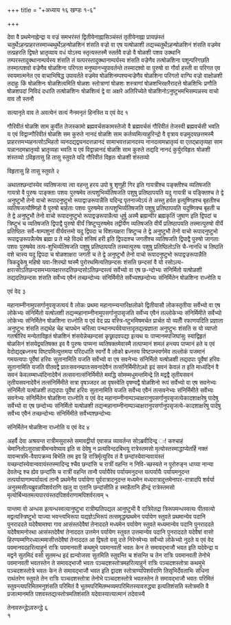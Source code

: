 +++
title = "+अध्याय १६ खण्डः १-६"

+++

देवा वै प्रथमेनाह्नेन्द्रा य वज्रं समभरंस्तं द्वितीयेनाह्नासिञ्चंस्तं
तृतीयेनाह्ना प्रायछंस्तं
चतुर्थेऽहन्प्राहरत्तस्माच्चथुर्थेऽहन्षोळशिनं
शंसति वज्रो वा एष यत्षोळाशी तद्यच्चतुर्थेऽहन्षोळशिनं शंसति वज्रमेव
तत्प्रहरति द्विषते भ्रातृव्याय वधं योऽस्य स्तृत्यस्तस्मै
स्तर्तवै वज्रो वै षोळशी पशव उक्थानि तम्परस्तादुक्थानाम्पर्यस्य
शंसति तं यत्परस्तादुक्थानाम्पर्यस्य शंसति वज्रेणैव तत्षोळशिना
पशून्परिगछति तस्मात्पशवो वज्रेणैव षोळशिना परिगता
मनुष्यानभ्युपावर्तन्ते तस्मादश्वो वा पुरुषो वा
गौर्वा हस्ती वा परिगत एव स्वयमात्मनेत एव वाचाभिषिद्ध
उपावर्तते वज्रमेव षोळशिनम्पश्यन्वज्रेणैव षोळशिना परिगतो
वाग्घि वज्रो वाक्षोळशी तदाहुः किं षोळशिनः षोळशित्वमिति षोळशः
स्तोत्राणां षोळशः शस्त्राणां षोळशभिरक्षरैरादत्ते
षोळशिभिः प्रणौति षोळशपदां निविदं दधाति तत्षोळशिनः षोळशित्वं द्वे
वा अक्षरे अतिरिच्येते षोळशिनोऽनुष्टुभमभिसम्पन्नस्य वाचो वाव तौ स्तनौ 

सत्यानृते वाव ते अवत्येनं सत्यं नैनमनृतं हिनस्ति य एवं वेद १

 

गौरिवीतं षोळशि साम कुर्वीत तेजस्कामो ब्रह्मवर्चसकामस्तेजो वै
ब्रह्मवर्चसं गौरिवीतं तेजस्वी ब्रह्मवर्चसी भवति
य एवं विद्वान्गौरिवीतं षोळशि सम कुरुते नानदं षोळशि साम
कर्तव्यमित्याहुरिन्द्रो वै वृत्राय
वज्रमुदयछत्तमस्मै प्राहरत्तमभ्यहनत्सोऽभिहतो
व्यनदद्यद्व्यनदत्तन्नानदं
सामाभवत्तन्नानदस्य नानदत्वमभ्रातृव्यं वा
एतद्भ्रातृव्यहा साम यन्नानदमभ्रातृव्यो भ्रातृव्यहा भवति य
एवं विद्वान्नानदं षोळशि साम कुरुते तद्यदि नानदं कुर्युरविहृतः
षोळशी शंस्तव्यो ऽविहृतासु हि तासु स्तुवते यदि गौरिवीतं विहृतः
षोळशी शंस्तव्यो 

विहृतासु हि तासु स्तुवते २

 

अथातश्छन्दांस्येव व्यतिषजत्या त्वा वहन्तु हरय उपो षु शृणुही गिर इति
गायत्रीश्च पङ्क्तीश्च व्यतिषजति गायत्रो वै पुरुषः पाङ्क्ताः
पशवः पुरुषमेव तत्पशुभिर्व्यतिषजति पशुषु प्रतिष्ठापयति यदु गायत्री
च पङ्क्तिश्च ते द्वे अनुष्टुभौ तेनो वाचो रूपादनुष्टुभो
रूपाद्वाज्ररूपान्नैति यदिन्द्र
पृतनाज्येऽयं ते अस्तु हर्यत इत्युष्णिहश्च बृहतीश्च
व्यतिषजत्यौष्णिहो वै पुरुषो बार्हताः पशवः पुरुषमेव
तत्पशुभिर्व्यतिषजति पशुषु
प्रतिष्ठापयति यदुष्णिक्च बृहती च ते द्वे अनुष्टुभौ
तेनो वाचो रूपादनुष्टुभो रूपाद्वज्ररूपान्नैत्या धूर्षु अस्मै ब्रह्मन्वीर
ब्रह्मकृतिं जुषाण इति द्विपदां च त्रिष्टुभं च व्यतिषजति द्विपाद्वै
पुरुषो वीर्यं त्रिष्टुप्पुरुषमेव तद्वीर्येण व्यतिषजति वीर्ये
प्रतिष्ठापयति तस्मात्पुरुषो वीर्ये प्रतिष्ठितः सर्वे-षाम्पशुनां
वीर्यवत्तमो यदु द्विपदा च विंशत्यक्षरा त्रिष्टुप्च ते द्वे अनुष्टुभौ
तेनो वाचो रूपादनुष्टुभो रूपाद्वज्ररूपन्नैत्येष ब्रह्मा प्र ते महे
विदथे शंसिषं हरी इति द्विपदाश्च जगतीश्च व्यतिषजति द्विपाद्वै
पुरुषो जागताः पशवः पुरुषमेव तत्प-शुभिर्व्यतिषजति पशुषु
प्रतिष्ठापयति तस्मात्पुरुषः पशुषु प्रतिष्ठितोऽत्ति चै-नानधि
च तिष्ठति वशे चास्य यदु द्विपदा च षोळशाक्षरा जगती च ते द्वे अनुष्टुभौ
तेनो वाचो रूपादनुष्टुभो रूपाद्वज्ररूपान्नैति त्रिकद्रुकेषु महिषो
यवा-शिरम्प्रो ष्वस्मै पुरोरथमित्यतिछन्दसः शंसति छन्दसां वै यो
रसोऽत्य-क्षरत्सोऽतिछन्दसमभ्यत्यक्षरत्तदतिछन्दसोऽतिछन्दस्त्वं सर्वेभ्यो
वा एष छ-न्दोभ्यः संनिर्मितो यत्षोळशी तद्यदतिछन्दसः शंसति सर्वेभ्य एवैनं
तच्छन्दोभ्यः संनिर्मिमीते सर्वेभ्यश्छन्दोभ्यः संनिर्मितेन षोळशिना
राध्नोति य 

एवं वेद ३

 

महानाम्नीनामुपसर्गानुपसृजत्ययं वै लोकः प्रथमा महानाम्न्यन्तरिक्षलोको
द्वितीयासौ लोकस्तृतीया सर्वेभ्यो वा एष लोकेभ्यः संनिर्मितो
यत्षोलशी तद्यन्महानाम्नीनामुपसर्गानुपासृजति सर्वेभ्य एवैनं
तल्लोकेभ्यः संनिर्मिमीते सर्वेभ्यो लोकेभ्यः संनिर्मितेन षोळशिना
राध्नोति य एवं वेद प्रप्र वस्त्रि-ष्टुभमिषमर्चत प्रार्चत यो
व्यतीँ रफाणयदिति प्रज्ञाता अनुष्टुभः शंसति तद्यथेह चेह चापथेन
चरित्वा पन्थानम्पर्यवेयात्तादृतद्यत्प्रज्ञाता अनुष्टुभः शंसति
स यो व्याप्तो गतश्रीरिव मन्येताविहृतं षोळशिनं शंसयेन्नेच्छन्दसां
कृछ्रादवपद्या इत्यथ यः पाप्मानमपजिघांसुः स्याद्विहृतं
षोळसिनं शंसयेद्व्यतिषक्त इव वै पुरुषः पाप्मना
व्यतिषक्तमेवास्मै तत्पाप्मानं शमलं हन्त्यप
पाप्मानं हते य एवं वेदोद्यद्ब्रध्नस्य विष्टपमित्युत्तमया
परिदधाति स्वर्गो वै लोको ब्रध्नस्य विष्टपम्स्वर्गमेव
तल्लोकं यजमानं गमयत्यपाः पूर्वेषां हरिवः सुतानामिति यजति
सर्वेभ्यो वा एष सवनेभ्यः संनिर्मितो यत्षोळशी तद्यदपाः
पूर्वेषां हरिवः सुतानामिति यजति पीतवद्वै
प्रातःसवनम्प्रातःसवनादेवैनं
तत्संनिर्मिमीतेऽथो इदं सवनं केवलं त इति माध्यंदिनं वै सवनं
केवलम्माध्यंदिनादेवैनं तत्सवनात्संनिर्मिमीते
ममद्धि सोमम्मधुमन्तमिन्द्रे ति मद्वद्वै तृतीयसवनं तृतीयसवनादेवैनं
तत्संनिर्मिमीते सत्रा वृषञ्जठर आ वृषस्वेति वृषण्वद्वै
षोळशिनो रूपं सर्वेभ्यो वा एष सवनेभ्यः संनिर्मितो यत्षोळशी
तद्यदपाः पूर्वेषां हरिवः सुतानामिति यजति सर्वेभ्य एवैनं
तत्सवनेभ्यः संनिर्मिमीते सर्वेभ्यः सवनेभ्यः संनिर्मितेन
षोळशिना राध्नोति य एवं वेद
महानाम्नीनाम्पञ्चाक्षरानुपसर्गानुपसृजत्येकादशाक्षरेषु
पादेषु सर्वेभ्यो वा एष छन्दोभ्यः संनिर्मितो यत्षोळशी
तद्यन्महानाम्नीनाम्पञ्चाक्षरानुपसर्गानुपसृजत्ये-कादशाक्षरेषु
पादेषु सर्वेभ्य एवैनं तच्छन्दोभ्यः संनिर्मिमीते सर्वेभ्यश्छन्दोभ्यः 

संनिर्मितेन षोळशिना राध्नोति य एवं वेद ४

 

अहर्वै देवा अश्रयन्त रात्रीमसुरास्ते समावद्वीर्या एवासन्न व्यावर्तन्त
सोऽब्रवीदिन्द्र ः\! कश्चाहं चेमानितोऽसुरान्रात्रीमन्ववेष्याव इति स
देवेषु न प्रत्यविन्ददबिभयू रात्रेस्तमसो मृत्योस्तस्माद्धाप्येतर्हि नक्तं
यावन्मत्रमि-वैवापक्रम्य बिभेति तम इव हि रात्रिर्मृत्युरिव तं वै
छन्दांस्येवान्ववायंस्तं
यच्छन्दांस्येवान्ववायंस्तस्मादिन्द्र
श्चैव छन्दांसि च रात्रीं वहन्ति न निवि-च्छस्यते न पुरोरुङ्न धाय्या
नान्या देवतेन्द्र श्च ह्येव छन्दांसि च रात्रीं वहन्ति तान्वै
पर्यायैरेव पर्यायमनुदन्त यत्पर्यायैः पर्यायमनुदन्त
तत्पर्यायाणाम्पर्यायत्वं
तान्वै प्रथमेनैव पर्यायेणा पूर्वरात्रादनुदन्त मध्यमेन
मध्यरात्रादुत्तमेनापर-रात्रादपि शर्वर्या
अनुस्मसीत्यब्रुवन्नपिशर्वराणि खलु वा एतानि
छन्दांसीति ह स्माहैतानि हीन्द्रं रात्रेस्तमसो
मृत्योर्बिभ्यतमत्यपारयंस्तदपिशर्वराणामपिशर्वरत्वम् ५

 

पान्तमा वो अन्धस इत्यन्धस्वत्यानुष्टुभा रात्रीम्प्रतिपद्यल आनुष्टुभी वै
रात्रिरेतद्रा त्रिरूपमन्धस्वत्यः पीतवत्यो मद्वत्यस्त्रिष्टुभो याज्या
भवन्त्यभिरूपा यद्यज्ञेऽभिरूपं तत्समृद्धम्प्रथमेन पर्यायेण स्तुवते
प्रथमान्येव पदानि पुनराददते यदेवैषामश्वा गाव आसंस्तदेवैषां
तेनाददते मध्यमेन पर्यायेण स्तुवते मध्यमान्येव पदानि
पुनराददते यदेवैषामनोरथा आसंस्तदेवैषां तेनाददत उत्तमेन पर्यायेण
स्तुवत उत्तमान्येव पदानि पुनराददते यदेवैषां वासो
हिरण्यम्मणिरध्यात्ममासीत्तदेवैषां
तेनाददत आ द्विषतो वसु दत्ते निरेनमेभ्यः सर्वेभ्यो लोकेभ्यो नुदते य एवं
वेद पवमानवदहरित्याहुर्न रात्रिः पवमानवती कथमुभे पवमानवती भवतः केन ते
समावद्भाजौ भवत इति यदेवेन्द्रा य मद्वने सुतमिदं वसो सुतमन्ध इदं
ह्यन्वोजसा सुतमिति स्तुवन्ति च शंसन्ति च तेन रात्रिः
पवमानवती तेनोभे पवमानवती भवतस्तेन ते समावद्भाजौ भवतः
पञ्चदशस्तोत्रमहरित्याहुर्न रात्रिः
पञ्चदशस्तोत्रा कथमुभे पञ्चदशस्तोत्रे भवतः केन ते समावद्भाजौ
भवत इति द्वादश स्तोत्राण्यपिशर्वराणि तिसृभिर्देवताभिः संधिना राथंतरेण
स्तुवते तेन रात्रिः पञ्चदशस्तोत्रा तेनोभे पञ्चदशस्तोत्रे भवतस्तेन ते
समावद्भाजौ भवतः परिमितं स्तुवन्त्यपरिमितमनुशंसति परिमितं वै
भूतमपरिमितम्भव्यमपरिमितस्यावरुद्ध्या इत्यतिशंसति
स्तोत्रमति वै प्रजात्मानमति पशवस्तद्यत्स्तोत्रमतिशंसति
यदेवास्यात्यात्मानं तदेवास्यै 

तेनावरुन्द्धेऽवरुन्द्धे ६   
१

 